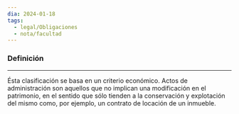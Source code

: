 ```yaml
---
dia: 2024-01-18
tags:
  - legal/Obligaciones
  - nota/facultad
---
```

### Definición
---
Ésta clasificación se basa en un criterio económico. Actos de administración son aquellos que no implican una modificación en el patrimonio, en el sentido que sólo tienden a la conservación y explotación del mismo como, por ejemplo, un contrato de locación de un inmueble.